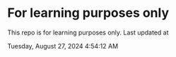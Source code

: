 # For learning purposes only
This repo is for learning purposes only.
Last updated at

Tuesday, August 27, 2024 4:54:12 AM

